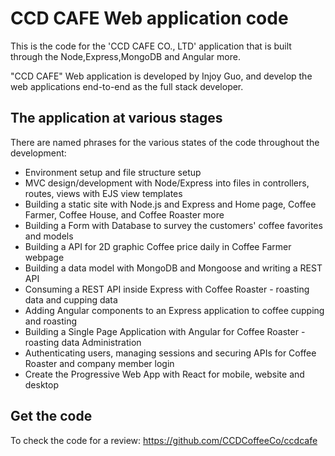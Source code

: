 # CCD CAFE Web application code

This is the code for the 'CCD CAFE CO., LTD' application that is built through the Node,Express,MongoDB and Angular more.

"CCD CAFE" Web application is developed by Injoy Guo, and develop the web applications end-to-end as the full stack developer.

## The application at various stages

There are named phrases for the various states of the code throughout the development:

* Environment setup and file structure setup
* MVC design/development with Node/Express into files in controllers, routes, views with EJS view templates
* Building a static site with Node.js and Express and Home page, Coffee Farmer, Coffee House, and Coffee Roaster more
* Building a Form with Database to survey the customers' coffee favorites and models
* Building a API for 2D graphic Coffee price daily in Coffee Farmer webpage
* Building a data model with MongoDB and Mongoose and writing a REST API
* Consuming a REST API inside Express with Coffee Roaster - roasting data and cupping data
* Adding Angular components to an Express application to coffee cupping and roasting
* Building a Single Page Application with Angular for Coffee Roaster - roasting data Administration
* Authenticating users, managing sessions and securing APIs for Coffee Roaster and company member login
* Create the Progressive Web App with React for mobile, website and desktop

## Get the code

To check the code for a review:
https://github.com/CCDCoffeeCo/ccdcafe
